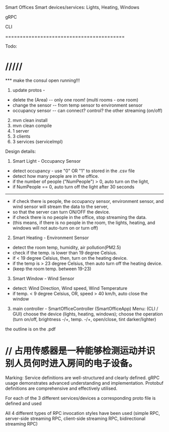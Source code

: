 Smart Offices
Smart devices/services: Lights, Heating, Windows

gRPC

CLI

=========================================

Todo: 
# /////
*** make the consul open running!!!
1. update protos -
- delete the (Area) -- only one room! (multi rooms - one room)
- change the sensor -- from temp sensor to environment sensor
- occupancy sensor -- can connect? control? the other streaming (on/off)
2. mvn clean install
3. mvn clean compile
4. 1 server
5. 3 clients
6. 3 services (serviceImpl)


Design details:
1. Smart Light - Occupancy Sensor
- detect occupancy - use "0" OR "1" to stored in the .csv file
- detect how many people are in the office.
- if the number of people ("NumPeople") > 0, auto turn on the light, 
- if NumPeople == 0, auto turn off the light after 30 seconds

***
- if check there is people, the occupancy sensor, environment sensor, and wind sensor will stream the data to the server, 
- so that the server can turn ON/OFF the device.
- if check there is no people in the office, stop streaming the data. 
- (this means, if there is no people in the room, the lights, heating, and windows will not auto-turn on or turn off)


2. Smart Heating - Environment Sensor 
- detect the room temp, humidity, air pollution(PM2.5)
- check if the temp. is lower than 19 degree Celsius.
- if < 19 degree Celsius, then, turn on the heating device.
- if the temp is > 23 degree Celsius, then auto turn off the heating device.
- (keep the room temp. between 19-23)


3. Smart Window - Wind Sensor 
- detect: Wind Direction, Wind speed, Wind Temperature
- if temp. < 9 degree Celsius, OR, speed > 40 km/h, auto close the window


3. main controller - SmartOfficeController (SmartOfficeApp)
Menu: (CLI / GUI)
choose the device (lights, heating, windows);
choose the operation (turn on/off, brightness -/+, temp. -/+, open/close, tint darker/lighter)


the outline is on the .pdf

// 占用传感器是一种能够检测运动并识别人员何时进入房间的电子设备。
==========================================

Marking:
Service definitions are well-structured and clearly defined. gRPC usage demonstrates advanced understanding and implementation. Protobuf definitions are comprehensive and effectively utilised.

For each of the 3 different services/devices a corresponding proto file is defined and used

All 4 different types of RPC invocation styles have been used (simple RPC, server-side streaming RPC, client-side streaming RPC, bidirectional streaming RPC)
